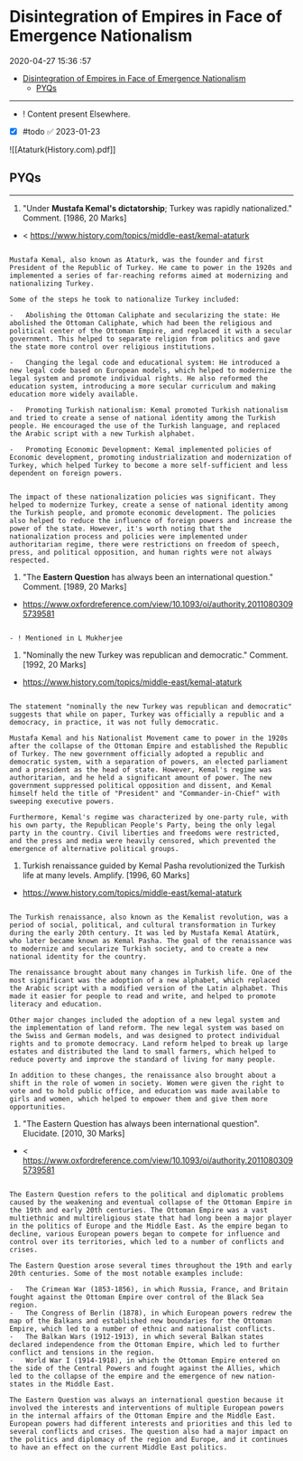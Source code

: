 # Disintegration of Empires in Face of Emergence Nationalism

2020-04-27 15:36 :57

- [Disintegration of Empires in Face of Emergence Nationalism](#disintegration-of-empires-in-face-of-emergence-nationalism)
  - [PYQs](#pyqs)

---

- ! Content present Elsewhere.

- [x] #todo ✅ 2023-01-23

![[Ataturk(History.com).pdf]]

## PYQs

---

1. "Under **Mustafa Kemal's dictatorship**; Turkey was rapidly nationalized." Comment. [1986, 20 Marks]
- < <https://www.history.com/topics/middle-east/kemal-ataturk>

```ad-Answer

Mustafa Kemal, also known as Ataturk, was the founder and first President of the Republic of Turkey. He came to power in the 1920s and implemented a series of far-reaching reforms aimed at modernizing and nationalizing Turkey.

Some of the steps he took to nationalize Turkey included:

-   Abolishing the Ottoman Caliphate and secularizing the state: He abolished the Ottoman Caliphate, which had been the religious and political center of the Ottoman Empire, and replaced it with a secular government. This helped to separate religion from politics and gave the state more control over religious institutions.
    
-   Changing the legal code and educational system: He introduced a new legal code based on European models, which helped to modernize the legal system and promote individual rights. He also reformed the education system, introducing a more secular curriculum and making education more widely available.
    
-   Promoting Turkish nationalism: Kemal promoted Turkish nationalism and tried to create a sense of national identity among the Turkish people. He encouraged the use of the Turkish language, and replaced the Arabic script with a new Turkish alphabet.
    
-   Promoting Economic Development: Kemal implemented policies of Economic development, promoting industrialization and modernization of Turkey, which helped Turkey to become a more self-sufficient and less dependent on foreign powers.
    

The impact of these nationalization policies was significant. They helped to modernize Turkey, create a sense of national identity among the Turkish people, and promote economic development. The policies also helped to reduce the influence of foreign powers and increase the power of the state. However, it's worth noting that the nationalization process and policies were implemented under authoritarian regime, there were restrictions on freedom of speech, press, and political opposition, and human rights were not always respected.

```

1. "The **Eastern Question** has always been an international question." Comment. [1989, 20 Marks]
- <https://www.oxfordreference.com/view/10.1093/oi/authority.20110803095739581>

```ad-Answer

- ! Mentioned in L Mukherjee

```

1. "Nominally the new Turkey was republican and democratic." Comment. [1992, 20 Marks]
- <https://www.history.com/topics/middle-east/kemal-ataturk>

```ad-Answer

The statement "nominally the new Turkey was republican and democratic" suggests that while on paper, Turkey was officially a republic and a democracy, in practice, it was not fully democratic.

Mustafa Kemal and his Nationalist Movement came to power in the 1920s after the collapse of the Ottoman Empire and established the Republic of Turkey. The new government officially adopted a republic and democratic system, with a separation of powers, an elected parliament and a president as the head of state. However, Kemal's regime was authoritarian, and he held a significant amount of power. The new government suppressed political opposition and dissent, and Kemal himself held the title of "President" and "Commander-in-Chief" with sweeping executive powers.

Furthermore, Kemal's regime was characterized by one-party rule, with his own party, the Republican People's Party, being the only legal party in the country. Civil liberties and freedoms were restricted, and the press and media were heavily censored, which prevented the emergence of alternative political groups.

```

1. Turkish renaissance guided by Kemal Pasha revolutionized the Turkish life at many levels. Amplify. [1996, 60 Marks]
- <https://www.history.com/topics/middle-east/kemal-ataturk>

```ad-Answer

The Turkish renaissance, also known as the Kemalist revolution, was a period of social, political, and cultural transformation in Turkey during the early 20th century. It was led by Mustafa Kemal Atatürk, who later became known as Kemal Pasha. The goal of the renaissance was to modernize and secularize Turkish society, and to create a new national identity for the country.

The renaissance brought about many changes in Turkish life. One of the most significant was the adoption of a new alphabet, which replaced the Arabic script with a modified version of the Latin alphabet. This made it easier for people to read and write, and helped to promote literacy and education.

Other major changes included the adoption of a new legal system and the implementation of land reform. The new legal system was based on the Swiss and German models, and was designed to protect individual rights and to promote democracy. Land reform helped to break up large estates and distributed the land to small farmers, which helped to reduce poverty and improve the standard of living for many people.

In addition to these changes, the renaissance also brought about a shift in the role of women in society. Women were given the right to vote and to hold public office, and education was made available to girls and women, which helped to empower them and give them more opportunities.

```

1. "The Eastern Question has always been international question". Elucidate. [2010, 30 Marks]
- < <https://www.oxfordreference.com/view/10.1093/oi/authority.20110803095739581>

```ad-Answer

The Eastern Question refers to the political and diplomatic problems caused by the weakening and eventual collapse of the Ottoman Empire in the 19th and early 20th centuries. The Ottoman Empire was a vast multiethnic and multireligious state that had long been a major player in the politics of Europe and the Middle East. As the empire began to decline, various European powers began to compete for influence and control over its territories, which led to a number of conflicts and crises.

The Eastern Question arose several times throughout the 19th and early 20th centuries. Some of the most notable examples include:

-   The Crimean War (1853-1856), in which Russia, France, and Britain fought against the Ottoman Empire over control of the Black Sea region.
-   The Congress of Berlin (1878), in which European powers redrew the map of the Balkans and established new boundaries for the Ottoman Empire, which led to a number of ethnic and nationalist conflicts.
-   The Balkan Wars (1912-1913), in which several Balkan states declared independence from the Ottoman Empire, which led to further conflict and tensions in the region.
-   World War I (1914-1918), in which the Ottoman Empire entered on the side of the Central Powers and fought against the Allies, which led to the collapse of the empire and the emergence of new nation-states in the Middle East.

The Eastern Question was always an international question because it involved the interests and interventions of multiple European powers in the internal affairs of the Ottoman Empire and the Middle East. European powers had different interests and priorities and this led to several conflicts and crises. The question also had a major impact on the politics and diplomacy of the region and Europe, and it continues to have an effect on the current Middle East politics.

```
